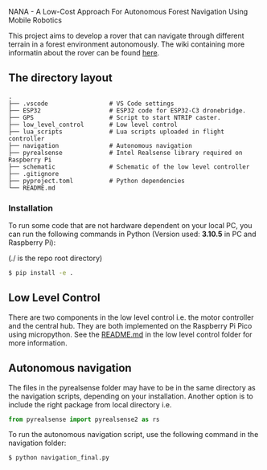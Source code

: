 NANA -  A Low-Cost Approach For Autonomous Forest Navigation Using Mobile Robotics 

This project aims to develop a rover that can navigate through different terrain in a forest environment autonomously.
The wiki containing more informatin about the rover can be found [here](https://github.com/Alp-1/NANA-Forest-Rover/wiki).

## The directory layout

    .
    ├── .vscode                 # VS Code settings
    ├── ESP32                   # ESP32 code for ESP32-C3 dronebridge.
    ├── GPS                     # Script to start NTRIP caster.
    ├── low_level_control       # Low level control
    ├── lua_scripts             # Lua scripts uploaded in flight controller
    ├── navigation              # Autonomous navigation
    ├── pyrealsense             # Intel Realsense library required on Raspberry Pi
    ├── schematic               # Schematic of the low level controller
    ├── .gitignore
    ├── pyproject.toml          # Python dependencies
    └── README.md

### Installation
To run some code that are not hardware dependent on your local PC, you can run the following commands in Python (Version used: **3.10.5** in PC and Raspberry Pi):

(./ is the repo root directory)
```sh
$ pip install -e .
```

## Low Level Control
There are two components in the low level control i.e. the motor controller and the central hub. They are both implemented on the Raspberry Pi Pico using micropython. See the [README.md](low_level_control/README.md) in the low level control folder for more information.

## Autonomous navigation
The files in the pyrealsense folder may have to be in the same directory as the navigation scripts, depending on your installation.
Another option is to include the right package from local directory i.e. 
```python
from pyrealsense import pyrealsense2 as rs
``` 
To run the autonomous navigation script, use the following command in the navigation folder:
```sh
$ python navigation_final.py
```
